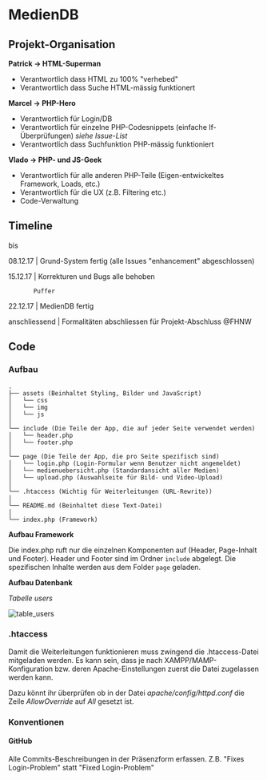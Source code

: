 # MedienDB

## Projekt-Organisation

**Patrick -> HTML-Superman**

- Verantwortlich dass HTML zu 100% "verhebed"
- Verantwortlich dass Suche HTML-mässig funktionert


**Marcel -> PHP-Hero**

- Verantwortlich für Login/DB 
- Verantwortlich für einzelne PHP-Codesnippets (einfache If-Überprüfungen) *siehe Issue-List*
- Verantwortlich dass Suchfunktion PHP-mässig funktioniert


**Vlado -> PHP- und JS-Geek**

- Verantwortlich für alle anderen PHP-Teile (Eigen-entwickeltes Framework, Loads, etc.)
- Verantwortlich für die UX (z.B. Filtering etc.)
- Code-Verwaltung

## Timeline

bis

08.12.17 | Grund-System fertig (alle Issues "enhancement" abgeschlossen)

15.12.17 | Korrekturen und Bugs alle behoben

           Puffer
         
22.12.17 | MedienDB fertig

anschliessend | Formalitäten abschliessen für Projekt-Abschluss @FHNW


## Code

### Aufbau

```
.
├── assets (Beinhaltet Styling, Bilder und JavaScript)
│   └── css
│   └── img
│   └── js
│   
└── include (Die Teile der App, die auf jeder Seite verwendet werden)
│   └── header.php
│   └── footer.php
│   
└── page (Die Teile der App, die pro Seite spezifisch sind)
│   └── login.php (Login-Formular wenn Benutzer nicht angemeldet)
│   └── medienuebersicht.php (Standardansicht aller Medien)
│   └── upload.php (Auswahlseite für Bild- und Video-Upload)
│   
└── .htaccess (Wichtig für Weiterleitungen (URL-Rewrite))
│   
└── README.md (Beinhaltet diese Text-Datei)
│   
└── index.php (Framework)
```

**Aufbau Framework**

Die index.php ruft nur die einzelnen Komponenten auf (Header, Page-Inhalt und Footer). Header und Footer sind im Ordner `include` abgelegt. Die spezifischen Inhalte werden aus dem Folder `page` geladen.

**Aufbau Datenbank**

*Tabelle users*

![table_users](https://lh4.googleusercontent.com/112R_7NLAfPIOYTA2SR442D3kclOYnNKGRIQmFgWwNmRsDaq47D9jjz--t37l3gDQlxO2w2fOY27XQ3haOI_=w1814-h1170-rw)

### .htaccess
Damit die Weiterleitungen funktionieren muss zwingend die .htaccess-Datei mitgeladen werden. Es kann sein, dass je nach XAMPP/MAMP-Konfiguration bzw. deren Apache-Einstellungen zuerst die Datei zugelassen werden kann.

Dazu könnt ihr überprüfen ob in der Datei *apache/config/httpd.conf* die Zeile *AllowOverride* auf *All* gesetzt ist.

### Konventionen

#### GitHub
Alle Commits-Beschreibungen in der Präsenzform erfassen. Z.B. "Fixes Login-Problem" statt "Fixed Login-Problem"
